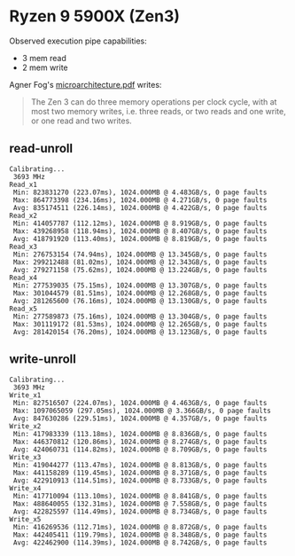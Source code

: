 # Ryzen 9 5900X (Zen3)
Observed execution pipe capabilities:
- 3 mem read
- 2 mem write

Agner Fog's [microarchitecture.pdf](https://www.agner.org/optimize/microarchitecture.pdf) writes:
> The Zen 3 can do three memory operations per clock cycle, with at most two memory writes, i.e. three reads, or two reads and one write, or one read and two writes.

## read-unroll
```
Calibrating...
 3693 MHz
Read_x1
 Min: 823831270 (223.07ms), 1024.000MB @ 4.483GB/s, 0 page faults
 Max: 864773398 (234.16ms), 1024.000MB @ 4.271GB/s, 0 page faults
 Avg: 835174511 (226.14ms), 1024.000MB @ 4.422GB/s, 0 page faults
Read_x2
 Min: 414057787 (112.12ms), 1024.000MB @ 8.919GB/s, 0 page faults
 Max: 439268958 (118.94ms), 1024.000MB @ 8.407GB/s, 0 page faults
 Avg: 418791920 (113.40ms), 1024.000MB @ 8.819GB/s, 0 page faults
Read_x3
 Min: 276753154 (74.94ms), 1024.000MB @ 13.345GB/s, 0 page faults
 Max: 299212488 (81.02ms), 1024.000MB @ 12.343GB/s, 0 page faults
 Avg: 279271158 (75.62ms), 1024.000MB @ 13.224GB/s, 0 page faults
Read_x4
 Min: 277539035 (75.15ms), 1024.000MB @ 13.307GB/s, 0 page faults
 Max: 301044579 (81.51ms), 1024.000MB @ 12.268GB/s, 0 page faults
 Avg: 281265600 (76.16ms), 1024.000MB @ 13.130GB/s, 0 page faults
Read_x5
 Min: 277589873 (75.16ms), 1024.000MB @ 13.304GB/s, 0 page faults
 Max: 301119172 (81.53ms), 1024.000MB @ 12.265GB/s, 0 page faults
 Avg: 281420154 (76.20ms), 1024.000MB @ 13.123GB/s, 0 page faults
```

## write-unroll
```
Calibrating...
 3693 MHz
Write_x1
 Min: 827516507 (224.07ms), 1024.000MB @ 4.463GB/s, 0 page faults
 Max: 1097065059 (297.05ms), 1024.000MB @ 3.366GB/s, 0 page faults
 Avg: 847630286 (229.51ms), 1024.000MB @ 4.357GB/s, 0 page faults
Write_x2
 Min: 417983339 (113.18ms), 1024.000MB @ 8.836GB/s, 0 page faults
 Max: 446370812 (120.86ms), 1024.000MB @ 8.274GB/s, 0 page faults
 Avg: 424060731 (114.82ms), 1024.000MB @ 8.709GB/s, 0 page faults
Write_x3
 Min: 419044277 (113.47ms), 1024.000MB @ 8.813GB/s, 0 page faults
 Max: 441158289 (119.45ms), 1024.000MB @ 8.371GB/s, 0 page faults
 Avg: 422910913 (114.51ms), 1024.000MB @ 8.733GB/s, 0 page faults
Write_x4
 Min: 417710094 (113.10ms), 1024.000MB @ 8.841GB/s, 0 page faults
 Max: 488640055 (132.31ms), 1024.000MB @ 7.558GB/s, 0 page faults
 Avg: 422825597 (114.49ms), 1024.000MB @ 8.734GB/s, 0 page faults
Write_x5
 Min: 416269536 (112.71ms), 1024.000MB @ 8.872GB/s, 0 page faults
 Max: 442405411 (119.79ms), 1024.000MB @ 8.348GB/s, 0 page faults
 Avg: 422462900 (114.39ms), 1024.000MB @ 8.742GB/s, 0 page faults
```